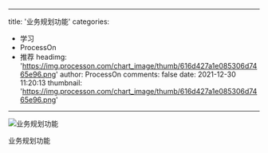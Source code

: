 
---
title: '业务规划功能'
categories: 
 - 学习
 - ProcessOn
 - 推荐
headimg: 'https://img.processon.com/chart_image/thumb/616d427a1e085306d7465e96.png'
author: ProcessOn
comments: false
date: 2021-12-30 11:20:13
thumbnail: 'https://img.processon.com/chart_image/thumb/616d427a1e085306d7465e96.png'
---

<div>   
<img class="thumb" alt="业务规划功能" src="https://img.processon.com/chart_image/thumb/616d427a1e085306d7465e96.png" referrerpolicy="no-referrer">
<p>业务规划功能</p>  
</div>
            